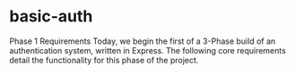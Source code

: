 # basic-auth
Phase 1 Requirements Today, we begin the first of a 3-Phase build of an authentication system, written in Express. The following core requirements detail the functionality for this phase of the project.
